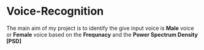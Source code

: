 # Voice-Recognition
The main aim of my project is to identify the give input voice is **Male** voice or **Female** voice based on the **Frequnacy** and the **Power Spectrum Density** **[PSD]**
